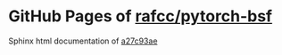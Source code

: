 GitHub Pages of [rafcc/pytorch-bsf](https://github.com/rafcc/pytorch-bsf.git)
===
Sphinx html documentation of [a27c93ae](https://github.com/rafcc/pytorch-bsf/tree/a27c93ae4bf9d743ee2aa6a597ce5fb35149fd68)
